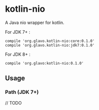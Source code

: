 # kotlin-nio

A Java nio wrapper for kotlin.

For JDK 7+ :
```
compile 'org.glavo.kotlin-nio:core:0.1.0'
compile 'org.glavo.kotlin-nio:jdk7:0.1.0'
```

For JDK 8+ :
```
compile 'org.glavo:kotlin-nio:0.1.0'
```

## Usage

### Path (JDK 7+)
// TODO
